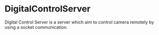 DigitalControlServer
====================

Digital Control Server is a server which aim to control camera remotely by using a socket communication.
